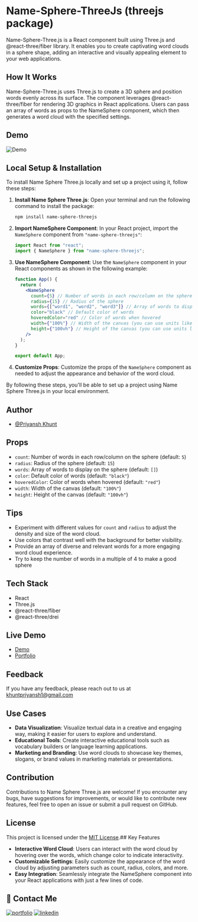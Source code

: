 
# Name-Sphere-ThreeJs (threejs package)

Name-Sphere-Three.js is a React component built using Three.js and @react-three/fiber library. It enables you to create captivating word clouds in a sphere shape, adding an interactive and visually appealing element to your web applications.



## How It Works

Name-Sphere-Three.js uses Three.js to create a 3D sphere and position words evenly across its surface. The component leverages @react-three/fiber for rendering 3D graphics in React applications. Users can pass an array of words as props to the NameSphere component, which then generates a word cloud with the specified settings.


## Demo 

![Demo](https://i.imgur.com/w6RAlXe.gif)



## Local Setup & Installation

To install Name Sphere Three.js locally and set up a project using it, follow these steps:

1. **Install Name Sphere Three.js**: Open your terminal and run the following command to install the package:

    ```bash
    npm install name-sphere-threejs
    ```

2. **Import NameSphere Component**: In your React project, import the `NameSphere` component from `"name-sphere-threejs"`:

    ```jsx
    import React from "react";
    import { NameSphere } from "name-sphere-threejs";
    ```

3. **Use NameSphere Component**: Use the `NameSphere` component in your React components as shown in the following example:

    ```jsx
    function App() {
      return (
        <NameSphere
          count={5} // Number of words in each row/column on the sphere
          radius={15} // Radius of the sphere
          words={["word1", "word2", "word3"]} // Array of words to display on the sphere
          color="black" // Default color of words
          hoveredColor="red" // Color of words when hovered
          width={"100%"} // Width of the canvas (you can use units like %, vh, vw, or px)
          height={"100vh"} // Height of the canvas (you can use units like %, vh, vw, or px)
        />
      );
    }

    export default App;
    ```

4. **Customize Props**: Customize the props of the `NameSphere` component as needed to adjust the appearance and behavior of the word cloud.

By following these steps, you'll be able to set up a project using Name Sphere Three.js in your local environment.

## Author

- [@Priyansh Khunt](https://github.com/KHUNTPRIYANSH)
## Props

- `count`: Number of words in each row/column on the sphere (default: `5`)
- `radius`: Radius of the sphere (default: `15`)
- `words`: Array of words to display on the sphere (default: `[]`)
- `color`: Default color of words (default: `"black"`)
- `hoveredColor`: Color of words when hovered (default: `"red"`)
- `width`: Width of the canvas (default: `"100%"`)
- `height`: Height of the canvas (default: `"100vh"`)

## Tips

- Experiment with different values for `count` and `radius` to adjust the density and size of the word cloud.
- Use colors that contrast well with the background for better visibility.
- Provide an array of diverse and relevant words for a more engaging word cloud experience.
- Try to keep the number of words in a multiple of 4 to make a good sphere
## Tech Stack

- React
- Three.js
- @react-three/fiber
- @react-three/drei
## Live Demo

 - [Demo](https://name-sphere-demo.vercel.app/)
 - [Portfolio](https://priyansh-khunt.vercel.app/)


## Feedback

If you have any feedback, please reach out to us at khuntpriyansh1@gmail.com

## Use Cases

- **Data Visualization**: Visualize textual data in a creative and engaging way, making it easier for users to explore and understand.
- **Educational Tools**: Create interactive educational tools such as vocabulary builders or language learning applications.
- **Marketing and Branding**: Use word clouds to showcase key themes, slogans, or brand values in marketing materials or presentations.

## Contribution

Contributions to Name Sphere Three.js are welcome! If you encounter any bugs, have suggestions for improvements, or would like to contribute new features, feel free to open an issue or submit a pull request on GitHub.

## License

This project is licensed under the [MIT License](LICENSE).## Key Features

- **Interactive Word Cloud**: Users can interact with the word cloud by hovering over the words, which change color to indicate interactivity.
- **Customizable Settings**: Easily customize the appearance of the word cloud by adjusting parameters such as count, radius, colors, and more.
- **Easy Integration**: Seamlessly integrate the NameSphere component into your React applications with just a few lines of code.
## 🔗 Contact Me
[![portfolio](https://img.shields.io/badge/my_portfolio-000?style=for-the-badge&logo=ko-fi&logoColor=white)](https://priyansh-khunt.vercel.app/)
[![linkedin](https://img.shields.io/badge/linkedin-0A66C2?style=for-the-badge&logo=linkedin&logoColor=white)](https://www.linkedin.com/in/priyansh-khunt-2318061b0/)


